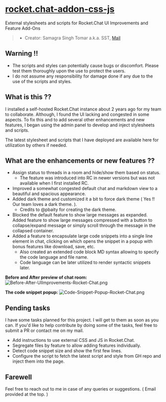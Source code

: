 # [rocket.chat-addon-css-js](#)

External stylesheets and scripts for Rocket.Chat UI Improvements and Feature Add-Ons

> - Creator: Samagra Singh Tomar a.k.a. SST, [Mail](mailto:samagrasinghtomar2010@gmail.com)

## Warning !!

- The scripts and styles can potentially cause bugs or discomfort. Please test them thoroughly upon the use to protect the users.
- I do not assume any responsibility for damage done if any due to the use of the scripts and styles.

## What is this ??

I installed a self-hosted Rocket.Chat instance about 2 years ago for my team to collaborate. Although, I found the UI lacking and congested in some aspects. To fix this and to add several other enhancements and new features, I began using the admin panel to develop and inject stylesheets and scripts.

The latest stylesheet and scripts that I have deployed are available here for utilization by others if needed.

## What are the enhancements or new features ??

- Assign status to threads in a room and hide/show them based on status.
  - The feature was introduced into RC in newer versions but was not available when I first installed RC.
- Improved a somewhat congested default chat and markdown view to a beautiful and spacious appearance.
- Added dark theme and customized it a bit to force dark theme ( Yes !! Our team loves a dark theme. ).
  - Credits to @pbaity for creating the dark theme.
- Blocked the default feature to show large messages as expanded. Added feature to show large messages compressed with a button to collapse/expand message or simply scroll through the message in the collapsed container.
- Added a feature to encapsulate large code snippets into a single line element in chat, clicking on which opens the snippet in a popup with bonus features like download, save, etc.
  - Also created an extended code block MD syntax allowing to specify the code language and file name.
  - Code language can be later utilized to render syntactic snippets later.

**Before and After preview of chat room:**
![Before-After-UIImprovements-Rocket-Chat.png](https://i.ibb.co/QCmMMMk/Before-After-UIImprovements-Rocket-Chat.png)

**The code snippet popup:**
![Code-Snippet-Popup-Rocket-Chat.png](https://i.ibb.co/L65nvcF/Code-Snippet-Popup-Rocket-Chat.png)

## Pending tasks

I have some tasks planned for this project. I will get to them as soon as you can. If you'd like to help contribute by doing some of the tasks, feel free to submit a PR or contact me on my mail.

- Add instructions to use external CSS and JS in Rocket.Chat.
- Segregate files by feature to allow adding features individually.
- Detect code snippet size and show the first few lines.
- Configure the script to fetch the latest script and style from GH repo and inject them into the page.

## Farewell

Feel free to reach out to me in case of any queries or suggestions. ( Email provided at the top. )
